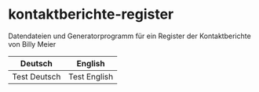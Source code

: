 # kontaktberichte-register
Datendateien und Generatorprogramm für ein Register der Kontaktberichte von Billy Meier

Deutsch | English
--- | ---
Test Deutsch | Test English
